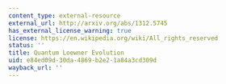 ```yaml
---
content_type: external-resource
external_url: http://arxiv.org/abs/1312.5745
has_external_license_warning: true
license: https://en.wikipedia.org/wiki/All_rights_reserved
status: ''
title: Quantum Loewner Evolution
uid: e84ed09d-30da-4869-b2e2-1a84a3cd309d
wayback_url: ''
---
```

